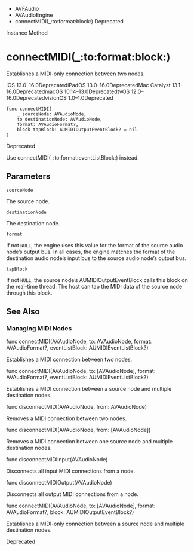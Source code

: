 

- AVFAudio
- AVAudioEngine
-  connectMIDI(\_:to:format:block:) Deprecated

Instance Method

# connectMIDI(\_:to:format:block:)

Establishes a MIDI-only connection between two nodes.

iOS 13.0–16.0DeprecatediPadOS 13.0–16.0DeprecatedMac Catalyst 13.1–16.0DeprecatedmacOS 10.14–13.0DeprecatedtvOS 12.0–16.0DeprecatedvisionOS 1.0–1.0Deprecated

``` source
func connectMIDI(
    _ sourceNode: AVAudioNode,
    to destinationNode: AVAudioNode,
    format: AVAudioFormat?,
    block tapBlock: AUMIDIOutputEventBlock? = nil
)
```

Deprecated

Use connectMIDI(_:to:format:eventListBlock:) instead.

## Parameters 

`sourceNode`  

The source node.

`destinationNode`  

The destination node.

`format`  

If not `NULL`, the engine uses this value for the format of the source audio node’s output bus. In all cases, the engine matches the format of the destination audio node’s input bus to the source audio node’s output bus.

`tapBlock`  

If not `NULL`, the source node’s AUMIDIOutputEventBlock calls this block on the real-time thread. The host can tap the MIDI data of the source node through this block.

## See Also

### Managing MIDI Nodes

func connectMIDI(AVAudioNode, to: AVAudioNode, format: AVAudioFormat?, eventListBlock: AUMIDIEventListBlock?)

Establishes a MIDI connection between two nodes.

func connectMIDI(AVAudioNode, to: [AVAudioNode], format: AVAudioFormat?, eventListBlock: AUMIDIEventListBlock?)

Establishes a MIDI connection between a source node and multiple destination nodes.

func disconnectMIDI(AVAudioNode, from: AVAudioNode)

Removes a MIDI connection between two nodes.

func disconnectMIDI(AVAudioNode, from: [AVAudioNode])

Removes a MIDI connection between one source node and multiple destination nodes.

func disconnectMIDIInput(AVAudioNode)

Disconnects all input MIDI connections from a node.

func disconnectMIDIOutput(AVAudioNode)

Disconnects all output MIDI connections from a node.

func connectMIDI(AVAudioNode, to: [AVAudioNode], format: AVAudioFormat?, block: AUMIDIOutputEventBlock?)

Establishes a MIDI-only connection between a source node and multiple destination nodes.

Deprecated

